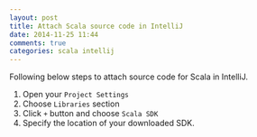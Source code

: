 ```yaml
---
layout: post
title: Attach Scala source code in IntelliJ
date: 2014-11-25 11:44
comments: true
categories: scala intellij
---
```


Following below steps to attach source code for Scala in IntelliJ.

1. Open your `Project Settings`
2. Choose `Libraries` section
3. Click `+` button and choose `Scala SDK`
4. Specify the location of your downloaded SDK.
